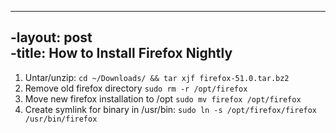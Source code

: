 ----		
 -layout: post	
 -title: How to Install Firefox Nightly	
----


1. Untar/unzip: `cd ~/Downloads/ && tar xjf firefox-51.0.tar.bz2`
2. Remove old firefox directory `sudo rm -r /opt/firefox`
3. Move new firefox installation to /opt `sudo mv firefox /opt/firefox`
4. Create symlink for binary in /usr/bin: `sudo ln -s /opt/firefox/firefox /usr/bin/firefox`
